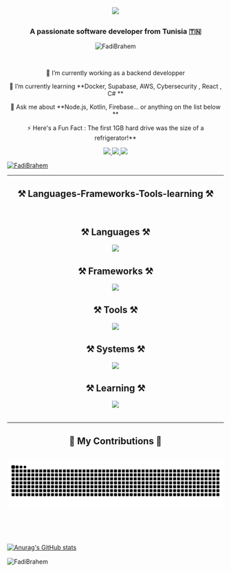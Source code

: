 
<h1 align="center">
    <img src="https://readme-typing-svg.herokuapp.com/?font=Righteous&size=35&center=true&vCenter=true&width=500&height=70&duration=4000&lines=Hi+There!+👋;+I'm+Fedi+Brahem!;" />
</h1>

<h3 align="center">A passionate software developer from Tunisia 🇹🇳</h3>
<p align="center"> <img src="https://komarev.com/ghpvc/?username=FadiBrahem&label=Profile%20views&color=0e75b6&style=for-the-badge&abbreviated=true" alt="FadiBrahem" /> </p>
<br/>

<div align="center">
 
 🔭 I’m currently working as a backend developper
 
 🌱 I’m currently learning **Docker, Supabase, AWS, Cybersecurity , React , C# **

💬 Ask me about **Node.js, Kotlin, Firebase... or anything on the list below **

⚡ Here's a Fun Fact : The first 1GB hard drive was the size of a refrigerator!**

 </div>
 
<div align="center"> 
  <a href="mailto:brahemfadi@hotmail.com">
    <img src="https://img.shields.io/badge/Gmail-333333?style=for-the-badge&logo=gmail&logoColor=red" />
  </a>
  <a href="https://www.linkedin.com/in/fedibrahem/" target="_blank">
    <img src="https://img.shields.io/badge/LinkedIn-0077B5?style=for-the-badge&logo=linkedin&logoColor=white" target="_blank" />
  </a>
  <a href="https://fadibrahem.github.io/" target="_blank">
     <img src="https://img.shields.io/badge/Portfolio-FF5722?style=for-the-badge&logo=todoist&logoColor=white" target="_blank" /> <!-- sqlite, safari, google-chrome are other good icon options -->
  </a>
</div>
<p align="left"> <a href="https://github.com/ryo-ma/github-profile-trophy"><img src="https://github-profile-trophy.vercel.app/?username=FadiBrahem&theme=onedark" alt="FadiBrahem" /></a> </p>
 <hr/>
 
<h2 align="center">⚒️ Languages-Frameworks-Tools-learning ⚒️</h2>
<br/>
<div align="center">

  <h2 align="center">⚒️ Languages ⚒️</h2>   
  <img src="https://skillicons.dev/icons?i=dart,c,java,js,php,cpp,cs,py,html,css,kotlin,ocaml,go,typescript" /><br>

  <h2 align="center">⚒️ Frameworks ⚒️</h2>  
  <img src="https://skillicons.dev/icons?i=angular,express,nestjs,spring,flutter,bootstrap,qt,react,dotnet,electron,symfony,vue,nextjs,tailwind,threejs,supabase" /><br>

  <h2 align="center">⚒️ Tools ⚒️</h2>  
  <img src="https://skillicons.dev/icons?i=vscode,gitlab,github,androidstudio,git,nodejs,firebase,mongodb,mysql,discord,docker,eclipse,arduino,linkedin,gmail,npm,obsidian,postgres,powershell,sqlite,twitter,unity,wordpress,visualstudio" /><br>

  <h2 align="center">⚒️ Systems ⚒️</h2> 
  <img src="https://skillicons.dev/icons?i=arch,linux,windows" /><br>

  <h2 align="center">⚒️ Learning ⚒️</h2>  
  <img src="https://skillicons.dev/icons?i=typescript,sass,threejs,supabase,nextjs,ocaml,tailwind,go" /><br>

</div>


<br/>
<hr/>

<div align="center">
  <h2>🐍 My Contributions 🐍</h2>
  <br>
  <img alt="snake eating my contributions" src="https://raw.githubusercontent.com/FadiBrahem/FadiBrahem/output/github-contribution-grid-snake.svg" />
  
  <br/><br/><br/>
</div>




</div>


[![Anurag's GitHub stats](https://github-readme-stats.vercel.app/api?username=FadiBrahem&show_icons=true&theme=dracula)](https://github.com/anuraghazra/github-readme-stats)

<p><img align="center" src="https://github-readme-streak-stats.herokuapp.com/?user=FadiBrahem&theme=dark" alt="FadiBrahem" /></p>
</div>
